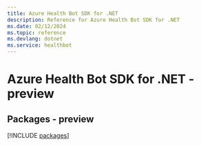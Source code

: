 ```yaml
---
title: Azure Health Bot SDK for .NET
description: Reference for Azure Health Bot SDK for .NET
ms.date: 02/12/2024
ms.topic: reference
ms.devlang: dotnet
ms.service: healthbot
---
```

# Azure Health Bot SDK for .NET - preview
## Packages - preview
[!INCLUDE [packages](health-bot-index.md)]